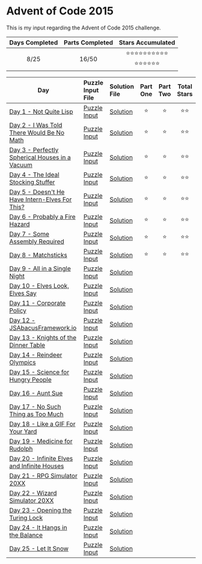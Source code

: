 # Advent of Code 2015
This is my input regarding the Advent of Code 2015 challenge.

| Days Completed | Parts Completed | Stars Accumulated |
| :------------: | :-------------: | :---------------: |
| 8/25           | 16/50           | :star::star::star::star::star::star::star::star::star::star:<br>:star::star::star::star::star::star: |

| Day                                                     | Puzzle Input File         | Solution File           | Part One | Part Two | Total Stars   |
| ------------------------------------------------------- | :------------------------ | :---------------------- | :------: | :------: | :-----------: |
| [Day 1 - Not Quite Lisp][DAY_1]                         | [Puzzle Input][PUZZLE_1]  | [Solution][SOLUTION_1]  | :star:   | :star:   | :star::star:  |
| [Day 2 - I Was Told There Would Be No Math][DAY_2]      | [Puzzle Input][PUZZLE_2]  | [Solution][SOLUTION_2]  | :star:   | :star:   | :star::star:  |
| [Day 3 - Perfectly Spherical Houses in a Vacuum][DAY_3] | [Puzzle Input][PUZZLE_3]  | [Solution][SOLUTION_3]  | :star:   | :star:   | :star::star:  |
| [Day 4 - The Ideal Stocking Stuffer][DAY_4]             | [Puzzle Input][PUZZLE_4]  | [Solution][SOLUTION_4]  | :star:   | :star:   | :star::star:  |
| [Day 5 - Doesn't He Have Intern-Elves For This?][DAY_5] | [Puzzle Input][PUZZLE_5]  | [Solution][SOLUTION_5]  | :star:   | :star:   | :star::star:  |
| [Day 6 - Probably a Fire Hazard][DAY_6]                 | [Puzzle Input][PUZZLE_6]  | [Solution][SOLUTION_6]  | :star:   | :star:   | :star::star:  |
| [Day 7 - Some Assembly Required][DAY_7]                 | [Puzzle Input][PUZZLE_7]  | [Solution][SOLUTION_7]  | :star:   | :star:   | :star::star:  |
| [Day 8 - Matchsticks][DAY_8]                            | [Puzzle Input][PUZZLE_8]  | [Solution][SOLUTION_8]  | :star:   | :star:   | :star::star:  |
| [Day 9 - All in a Single Night][DAY_9]                  | [Puzzle Input][PUZZLE_9]  | [Solution][SOLUTION_9]  |    |    |   |
| [Day 10 - Elves Look, Elves Say][DAY_10]                | [Puzzle Input][PUZZLE_10] | [Solution][SOLUTION_10] |    |    |   |
| [Day 11 - Corporate Policy][DAY_11]                     | [Puzzle Input][PUZZLE_11] | [Solution][SOLUTION_11] |    |    |   |
| [Day 12 - JSAbacusFramework.io][DAY_12]                 | [Puzzle Input][PUZZLE_12] | [Solution][SOLUTION_12] |    |    |   |
| [Day 13 - Knights of the Dinner Table][DAY_13]          | [Puzzle Input][PUZZLE_13] | [Solution][SOLUTION_13] |    |    |   |
| [Day 14 - Reindeer Olympics][DAY_14]                    | [Puzzle Input][PUZZLE_14] | [Solution][SOLUTION_14] |    |    |   |
| [Day 15 - Science for Hungry People][DAY_15]            | [Puzzle Input][PUZZLE_15] | [Solution][SOLUTION_15] |    |    |   |
| [Day 16 - Aunt Sue][DAY_16]                             | [Puzzle Input][PUZZLE_16] | [Solution][SOLUTION_16] |    |    |   |
| [Day 17 - No Such Thing as Too Much][DAY_17]            | [Puzzle Input][PUZZLE_17] | [Solution][SOLUTION_17] |    |    |   |
| [Day 18 - Like a GIF For Your Yard][DAY_18]             | [Puzzle Input][PUZZLE_18] | [Solution][SOLUTION_18] |    |    |   |
| [Day 19 - Medicine for Rudolph][DAY_19]                 | [Puzzle Input][PUZZLE_19] | [Solution][SOLUTION_19] |    |    |   |
| [Day 20 - Infinite Elves and Infinite Houses][DAY_20]   | [Puzzle Input][PUZZLE_20] | [Solution][SOLUTION_20] |    |    |   |
| [Day 21 - RPG Simulator 20XX][DAY_21]                   | [Puzzle Input][PUZZLE_21] | [Solution][SOLUTION_21] |    |    |   |
| [Day 22 - Wizard Simulator 20XX][DAY_22]                | [Puzzle Input][PUZZLE_22] | [Solution][SOLUTION_22] |    |    |   |
| [Day 23 - Opening the Turing Lock][DAY_23]              | [Puzzle Input][PUZZLE_23] | [Solution][SOLUTION_23] |    |    |   |
| [Day 24 - It Hangs in the Balance][DAY_24]              | [Puzzle Input][PUZZLE_24] | [Solution][SOLUTION_24] |    |    |   |
| [Day 25 - Let It Snow][DAY_25]                          | [Puzzle Input][PUZZLE_25] | [Solution][SOLUTION_25] |    |    |   |

<!-- Link to the days in Advent of Code -->
[DAY_1]:  https://adventofcode.com/2015/day/1
[DAY_2]:  https://adventofcode.com/2015/day/2
[DAY_3]:  https://adventofcode.com/2015/day/3
[DAY_4]:  https://adventofcode.com/2015/day/4
[DAY_5]:  https://adventofcode.com/2015/day/5
[DAY_6]:  https://adventofcode.com/2015/day/6
[DAY_7]:  https://adventofcode.com/2015/day/7
[DAY_8]:  https://adventofcode.com/2015/day/8
[DAY_9]:  https://adventofcode.com/2015/day/9
[DAY_10]: https://adventofcode.com/2015/day/10
[DAY_11]: https://adventofcode.com/2015/day/11
[DAY_12]: https://adventofcode.com/2015/day/12
[DAY_13]: https://adventofcode.com/2015/day/13
[DAY_14]: https://adventofcode.com/2015/day/14
[DAY_15]: https://adventofcode.com/2015/day/15
[DAY_16]: https://adventofcode.com/2015/day/16
[DAY_17]: https://adventofcode.com/2015/day/17
[DAY_18]: https://adventofcode.com/2015/day/18
[DAY_19]: https://adventofcode.com/2015/day/19
[DAY_20]: https://adventofcode.com/2015/day/20
[DAY_21]: https://adventofcode.com/2015/day/21
[DAY_22]: https://adventofcode.com/2015/day/22
[DAY_23]: https://adventofcode.com/2015/day/23
[DAY_24]: https://adventofcode.com/2015/day/24
[DAY_25]: https://adventofcode.com/2015/day/25

<!-- Link to the local Solution File -->
[SOLUTION_1]:  Day%201/Day%201%20-%20Not%20Quite%20Lisp.py
[SOLUTION_2]:  Day%202/Day%202%20-%20I%20Was%20Told%20There%20Would%20Be%20No%20Math.py
[SOLUTION_3]:  Day%203/Day%203%20-%20Perfectly%20Spherical%20Houses%20in%20a%20Vacuum.py
[SOLUTION_4]:  Day%204/Day%204%20-%20The%20Ideal%20Stocking%20Stuffer.py
[SOLUTION_5]:  Day%205/Day%205%20-%20Doesn't%20He%20Have%20Intern-Elves%20For%20This.py
[SOLUTION_6]:  Day%206/Day%206%20-%20Probably%20a%20Fire%20Hazard.py
[SOLUTION_7]:  Day%207/Day%207%20-%20Some%20Assembly%20Required.py
[SOLUTION_8]:  Day%208/Day%208%20-%20Matchsticks.py
[SOLUTION_9]:  Day%209/Day%209%20-%20All%20in%20a%20Single%20Night.py
[SOLUTION_10]: Day%2010/Day%2010%20-%20Elves%20Look,%20Elves%20Say.py
[SOLUTION_11]: Day%2011/Day%2011%20-%20Corporate%20Policy.py
[SOLUTION_12]: Day%2012/Day%2012%20-%20JSAbacusFramework.io.py
[SOLUTION_13]: Day%2013/Day%2013%20-%20Knights%20of%20the%20Dinner%20Table.py
[SOLUTION_14]: Day%2014/Day%2014%20-%20Reindeer%20Olympics.py
[SOLUTION_15]: Day%2015/Day%2015%20-%20Science%20for%20Hungry%20People.py
[SOLUTION_16]: Day%2016/Day%2016%20-%20Aunt%20Sue.py
[SOLUTION_17]: Day%2017/Day%2017%20-%20No%20Such%20Thing%20as%20Too%20Much.py
[SOLUTION_18]: Day%2018/Day%2018%20-%20Like%20a%20GIF%20For%20Your%20Yard.py
[SOLUTION_19]: Day%2019/Day%2019%20-%20Medicine%20for%20Rudolph.py
[SOLUTION_20]: Day%2020/Day%2020%20-%20Infinite%20Elves%20and%20Infinite%20Houses.py
[SOLUTION_21]: Day%2021/Day%2021%20-%20RPG%20Simulator%2020XX.py
[SOLUTION_22]: Day%2022/Day%2022%20-%20Wizard%20Simulator%2020XX.py
[SOLUTION_23]: Day%2023/Day%2023%20-%20Opening%20the%20Turing%20Lock.py
[SOLUTION_24]: Day%2024/Day%2024%20-%20It%20Hangs%20in%20the%20Balance.py
[SOLUTION_25]: Day%2025/Day%2025%20-%20Let%20It%20Snow.py

<!-- Link to the local Puzzle Input File -->
[PUZZLE_1]:  Day%201/Not_Quite_Lisp.py
[PUZZLE_2]:  Day%202/I_Was_Told_There_Would_Be_No_Math.py
[PUZZLE_3]:  Day%203/Perfectly_Spherical_Houses_in_a_Vacuum.py
[PUZZLE_4]:  Day%204/The_Ideal_Stocking_Stuffer.py
[PUZZLE_5]:  Day%205/Doesnt_He_Have_Intern_Elves_For_This.py
[PUZZLE_6]:  Day%206/Probably_a_Fire_Hazard.py
[PUZZLE_7]:  Day%207/Some_Assembly_Required.py
[PUZZLE_8]:  Day%208/Matchsticks.txt
[PUZZLE_9]:  Day%209/All_in_a_Single_Night.py
[PUZZLE_10]: Day%2010/Elves_Look,_Elves_Say.py
[PUZZLE_11]: Day%2011/Corporate_Policy.py
[PUZZLE_12]: Day%2012/JSAbacusFramework.io.py
[PUZZLE_13]: Day%2013/Knights_of_the_Dinner_Table.py
[PUZZLE_14]: Day%2014/Reindeer_Olympics.py
[PUZZLE_15]: Day%2015/Science_for_Hungry_People.py
[PUZZLE_16]: Day%2016/Aunt_Sue.py
[PUZZLE_17]: Day%2017/No_Such_Thing_as_Too_Much.py
[PUZZLE_18]: Day%2018/Like_a_GIF_For_Your_Yard.py
[PUZZLE_19]: Day%2019/Medicine_for_Rudolph.py
[PUZZLE_20]: Day%2020/Infinite_Elves_and_Infinite_Houses.py
[PUZZLE_21]: Day%2021/RPG_Simulator_20XX.py
[PUZZLE_22]: Day%2022/Wizard_Simulator_20XX.py
[PUZZLE_23]: Day%2023/Opening_the_Turing_Lock.py
[PUZZLE_24]: Day%2024/It_Hangs_in_the_Balance.py
[PUZZLE_25]: Day%2025/Let_It_Snow.py